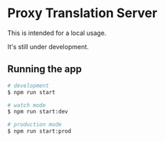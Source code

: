 # Proxy Translation Server

This is intended for a local usage.

It's still under development.


## Running the app

```bash
# development
$ npm run start

# watch mode
$ npm run start:dev

# production mode
$ npm run start:prod
```
